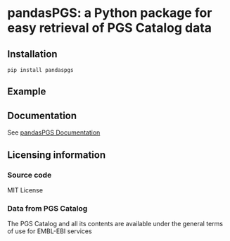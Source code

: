 # pandasPGS: a Python package for easy retrieval of PGS Catalog data

## Installation
`pip install pandaspgs`
## Example

## Documentation
See [pandasPGS Documentation](https://tianzelab.github.io/pandaspgs/)
## Licensing information
### Source code
MIT License
### Data from PGS Catalog
The PGS Catalog and all its contents are available under the general terms of use for EMBL-EBI services
